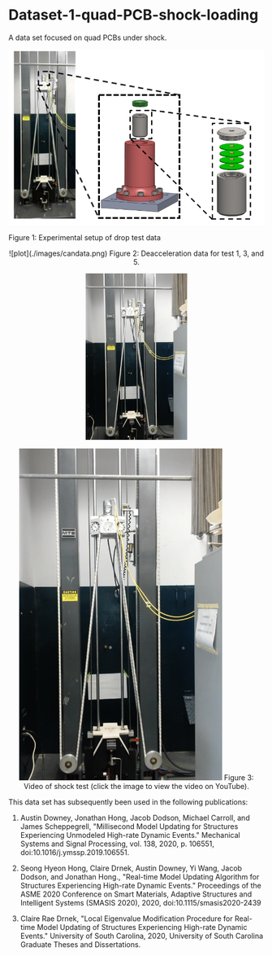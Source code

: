 # Dataset-1-quad-PCB-shock-loading
A data set focused on quad PCBs under shock.



<p align="center">
<img src="images/test_setup.png" alt="drawing" width="600"/>

Figure 1: Experimental setup of drop test data
</p>



<p align="center">
![plot](./images/candata.png)
Figure 2: Deacceleration data for test 1, 3, and 5. 
</p>

<div style="text-align:center">
<a href="https://www.youtube.com/watch?v=Azxv1YyBkQw&ab_channel=ARTS-LabattheUniversityofSouthCarolina"><img src="images/shock_test_system.png" alt="Shock test impact testing" width="200"></a> </div>

<p align="center">
<a href="https://www.youtube.com/watch?v=Azxv1YyBkQw&ab_channel=ARTS-LabattheUniversityofSouthCarolina"><img src="images/shock_test_system.png" alt="Shock test impact testing" width="400"></a>  
Figure 3: Video of shock test (click the image to view the video on YouTube). 
</p>



This data set has subsequently been used in the following publications:
1. Austin Downey, Jonathan Hong, Jacob Dodson, Michael Carroll, and James Scheppegrell, "Millisecond Model Updating for Structures Experiencing Unmodeled High-rate Dynamic Events." Mechanical Systems and Signal Processing, vol. 138, 2020, p. 106551, doi:10.1016/j.ymssp.2019.106551.

1. Seong Hyeon Hong, Claire Drnek, Austin Downey, Yi Wang, Jacob Dodson, and Jonathan Hong., "Real-time Model Updating Algorithm for Structures Experiencing High-rate Dynamic Events." Proceedings of the ASME 2020 Conference on Smart Materials, Adaptive Structures and Intelligent Systems (SMASIS 2020), 2020, doi:10.1115/smasis2020-2439

1. Claire Rae Drnek, "Local Eigenvalue Modification Procedure for Real-time Model Updating of Structures Experiencing High-rate Dynamic Events." University of South Carolina, 2020, University of South Carolina Graduate Theses and Dissertations.






















